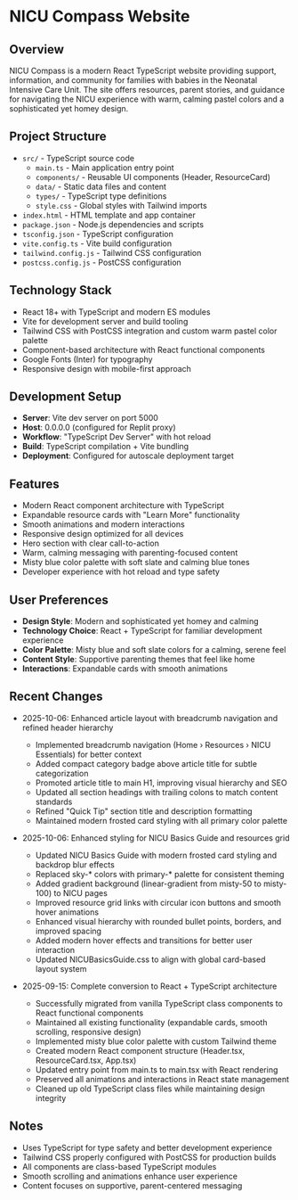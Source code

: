 # NICU Compass Website

## Overview
NICU Compass is a modern React TypeScript website providing support, information, and community for families with babies in the Neonatal Intensive Care Unit. The site offers resources, parent stories, and guidance for navigating the NICU experience with warm, calming pastel colors and a sophisticated yet homey design.

## Project Structure
- `src/` - TypeScript source code
  - `main.ts` - Main application entry point
  - `components/` - Reusable UI components (Header, ResourceCard)
  - `data/` - Static data files and content
  - `types/` - TypeScript type definitions
  - `style.css` - Global styles with Tailwind imports
- `index.html` - HTML template and app container
- `package.json` - Node.js dependencies and scripts
- `tsconfig.json` - TypeScript configuration
- `vite.config.ts` - Vite build configuration
- `tailwind.config.js` - Tailwind CSS configuration
- `postcss.config.js` - PostCSS configuration

## Technology Stack
- React 18+ with TypeScript and modern ES modules
- Vite for development server and build tooling
- Tailwind CSS with PostCSS integration and custom warm pastel color palette
- Component-based architecture with React functional components
- Google Fonts (Inter) for typography
- Responsive design with mobile-first approach

## Development Setup
- **Server**: Vite dev server on port 5000
- **Host**: 0.0.0.0 (configured for Replit proxy)
- **Workflow**: "TypeScript Dev Server" with hot reload
- **Build**: TypeScript compilation + Vite bundling
- **Deployment**: Configured for autoscale deployment target

## Features
- Modern React component architecture with TypeScript
- Expandable resource cards with "Learn More" functionality
- Smooth animations and modern interactions
- Responsive design optimized for all devices
- Hero section with clear call-to-action
- Warm, calming messaging with parenting-focused content
- Misty blue color palette with soft slate and calming blue tones
- Developer experience with hot reload and type safety

## User Preferences
- **Design Style**: Modern and sophisticated yet homey and calming
- **Technology Choice**: React + TypeScript for familiar development experience
- **Color Palette**: Misty blue and soft slate colors for a calming, serene feel
- **Content Style**: Supportive parenting themes that feel like home
- **Interactions**: Expandable cards with smooth animations

## Recent Changes
- 2025-10-06: Enhanced article layout with breadcrumb navigation and refined header hierarchy
  - Implemented breadcrumb navigation (Home › Resources › NICU Essentials) for better context
  - Added compact category badge above article title for subtle categorization
  - Promoted article title to main H1, improving visual hierarchy and SEO
  - Updated all section headings with trailing colons to match content standards
  - Refined "Quick Tip" section title and description formatting
  - Maintained modern frosted card styling with all primary color palette
  
- 2025-10-06: Enhanced styling for NICU Basics Guide and resources grid
  - Updated NICU Basics Guide with modern frosted card styling and backdrop blur effects
  - Replaced sky-* colors with primary-* palette for consistent theming
  - Added gradient background (linear-gradient from misty-50 to misty-100) to NICU pages
  - Improved resource grid links with circular icon buttons and smooth hover animations
  - Enhanced visual hierarchy with rounded bullet points, borders, and improved spacing
  - Added modern hover effects and transitions for better user interaction
  - Updated NICUBasicsGuide.css to align with global card-based layout system
  
- 2025-09-15: Complete conversion to React + TypeScript architecture
  - Successfully migrated from vanilla TypeScript class components to React functional components
  - Maintained all existing functionality (expandable cards, smooth scrolling, responsive design)
  - Implemented misty blue color palette with custom Tailwind theme
  - Created modern React component structure (Header.tsx, ResourceCard.tsx, App.tsx)
  - Updated entry point from main.ts to main.tsx with React rendering
  - Preserved all animations and interactions in React state management
  - Cleaned up old TypeScript class files while maintaining design integrity

## Notes
- Uses TypeScript for type safety and better development experience
- Tailwind CSS properly configured with PostCSS for production builds
- All components are class-based TypeScript modules
- Smooth scrolling and animations enhance user experience
- Content focuses on supportive, parent-centered messaging